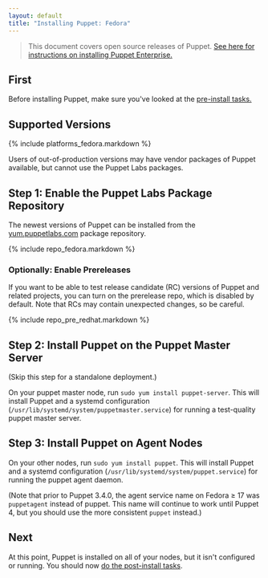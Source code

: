 ```yaml
---
layout: default
title: "Installing Puppet: Fedora"
---
```


[peinstall]: /pe/latest/install_basic.html
[puppet enterprise]: /pe/latest/

> This document covers open source releases of Puppet. [See here for instructions on installing Puppet Enterprise.][peinstall]

First
-----

Before installing Puppet, make sure you've looked at the [pre-install tasks.](./pre_install.html)

Supported Versions
-----

{% include platforms_fedora.markdown %}

Users of out-of-production versions may have vendor packages of Puppet available, but cannot use the Puppet Labs packages.


Step 1: Enable the Puppet Labs Package Repository
-----

The newest versions of Puppet can be installed from the [yum.puppetlabs.com](http://yum.puppetlabs.com) package repository.

{% include repo_fedora.markdown %}

### Optionally: Enable Prereleases

If you want to be able to test release candidate (RC) versions of Puppet and related projects, you can turn on the prerelease repo, which is disabled by default. Note that RCs may contain unexpected changes, so be careful.

{% include repo_pre_redhat.markdown %}

Step 2: Install Puppet on the Puppet Master Server
-----

(Skip this step for a standalone deployment.)

On your puppet master node, run `sudo yum install puppet-server`. This will install Puppet and a systemd configuration (`/usr/lib/systemd/system/puppetmaster.service`) for running a test-quality puppet master server.

Step 3: Install Puppet on Agent Nodes
-----

On your other nodes, run `sudo yum install puppet`. This will install Puppet and a systemd configuration (`/usr/lib/systemd/system/puppet.service`) for running the puppet agent daemon.

(Note that prior to Puppet 3.4.0, the agent service name on Fedora ≥ 17 was `puppetagent` instead of puppet. This name will continue to work until Puppet 4, but you should use the more consistent `puppet` instead.)


Next
----

At this point, Puppet is installed on all of your nodes, but it isn't configured or running. You should now [do the post-install tasks](./post_install.html).

